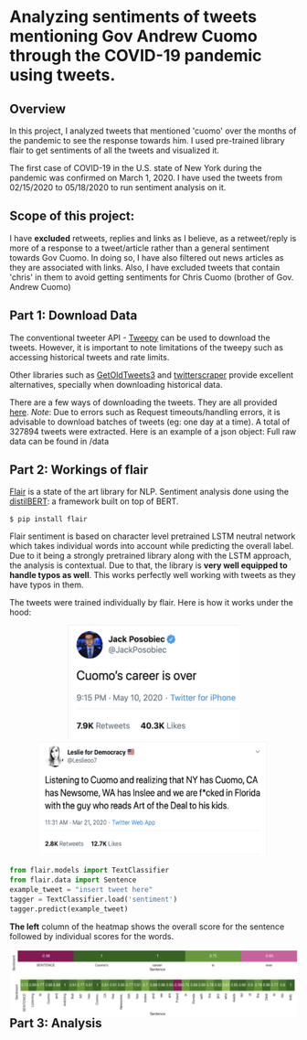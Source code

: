 Analyzing sentiments of tweets mentioning Gov Andrew Cuomo through the COVID-19 pandemic using tweets.
================

Overview
--------

In this project, I analyzed tweets that mentioned 'cuomo' over the months of the pandemic to see the response towards him. I used pre-trained library flair to get sentiments of all the tweets and visualized it.

The first case of COVID-19 in the U.S. state of New York during the pandemic was confirmed on March 1, 2020. I have used the tweets from 02/15/2020 to 05/18/2020 to run sentiment analysis on it. 

Scope of this project:
--------

I have __excluded__ retweets, replies and links as I believe, as a retweet/reply is more of a response to a tweet/article rather than a general sentiment towards Gov Cuomo. In doing so, I have also filtered out news articles as they are associated with links. Also, I have excluded tweets that contain 'chris' in them to avoid getting sentiments for Chris Cuomo (brother of Gov. Andrew Cuomo)


Part 1: Download Data
---------------------

The conventional tweeter API - [Tweepy](https://github.com/tweepy/tweepy) can be used to download the tweets. However, it is important to note limitations of the tweepy such as accessing historical tweets and rate limits. 

Other libraries such as [GetOldTweets3](https://github.com/Mottl/GetOldTweets3) and [twitterscraper](https://github.com/taspinar/twitterscraper) provide excellent alternatives, specially when downloading historical data. 

There are a few ways of downloading the tweets. They are all provided [here](https://github.com/udipbohara/Gov-cuomo/tree/master/scrapers). _Note_: Due to errors such as Request timeouts/handling errors, it is advisable to download batches of tweets (eg: one day at a time). 
A total of 327894 tweets were extracted. Here is an example of a json object: Full raw data can be found in /data


Part 2: Workings of flair
---------------------
[Flair](https://github.com/flairNLP/flair) is a state of the art library for NLP. Sentiment analysis done using the [distilBERT](https://arxiv.org/pdf/1910.01108.pdf): a framework built on top of BERT. 

```
$ pip install flair
```
Flair sentiment is based on character level pretrained LSTM neutral network which takes individual words into account while predicting the overall label. Due to it being a strongly pretrained library along with the LSTM approach, the analysis is contextual. Due to that, the library is __very well equipped to handle typos as well__. This works perfectly well working with tweets as  they have typos in them.  


The tweets were trained individually by flair. Here is how it works under the hood:

<p align="center">
  <img src="images/tweet_negative_example.png" width="300" height="200"/></img>
  <img src="images/tweet_positive_example.png" width="400" height="200"/>
</img>
</p>

``` python
from flair.models import TextClassifier
from flair.data import Sentence
example_tweet = "insert tweet here"
tagger = TextClassifier.load('sentiment')
tagger.predict(example_tweet)
```

__The left__ column of the heatmap shows the overall score for the sentence followed by individual scores for the words.

<img src="images/negative_example_sentiment.png" align="left" title="How the algorithm works"/>
</img>



<img src="images/postive_example_sentiment.png" align="left" title="How the algorithm works"/>
</img>



Part 3: Analysis
---------------------

